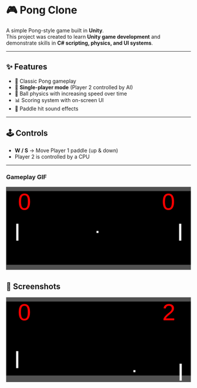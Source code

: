 # 🎮 Pong Clone  

A simple Pong-style game built in **Unity**.  
This project was created to learn **Unity game development** and demonstrate skills in **C# scripting, physics, and UI systems**.  

---

## ✨ Features  
- 🏓 Classic Pong gameplay  
- 🧠 **Single-player mode** (Player 2 controlled by AI)  
- 🎯 Ball physics with increasing speed over time  
- 📊 Scoring system with on-screen UI  
- 🎵 Paddle hit sound effects   

---

## 🕹️ Controls  
- **W / S** → Move Player 1 paddle (up & down)  
- Player 2 is controlled by a CPU

---
### Gameplay GIF  
![Gameplay Demo](Assets/Screenshots/gameplay.gif)  

## 📸 Screenshots  
![Gameplay Screenshot](Assets/Screenshots/gameplay.png)  

